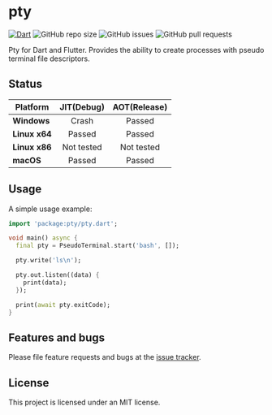 # pty


[![Dart](https://github.com/TerminalStudio/pty/actions/workflows/dart.yml/badge.svg)](https://github.com/TerminalStudio/pty/actions/workflows/dart.yml)
<img alt="GitHub repo size" src="https://img.shields.io/github/repo-size/TerminalStudio/pty">
<img alt="GitHub issues" src="https://img.shields.io/github/issues-raw/TerminalStudio/pty">
<img alt="GitHub pull requests" src="https://img.shields.io/github/issues-pr/TerminalStudio/pty">

Pty for Dart and Flutter. Provides the ability to create processes with pseudo terminal file descriptors.

## Status

| **Platform**  | **JIT(Debug)** | **AOT(Release)** |
| ------------- | :------------: | :--------------: |
| **Windows**   |     Crash      |      Passed      |
| **Linux x64** |     Passed     |      Passed      |
| **Linux x86** |   Not tested   |    Not tested    |
| **macOS**     |     Passed     |      Passed      |

## Usage

A simple usage example:

```dart
import 'package:pty/pty.dart';

void main() async {
  final pty = PseudoTerminal.start('bash', []);

  pty.write('ls\n');

  pty.out.listen((data) {
    print(data);
  });

  print(await pty.exitCode);
}
```

## Features and bugs

Please file feature requests and bugs at the [issue tracker][tracker].

[tracker]: https://github.com/TerminalStudio/pty/issues

## License

This project is licensed under an MIT license.